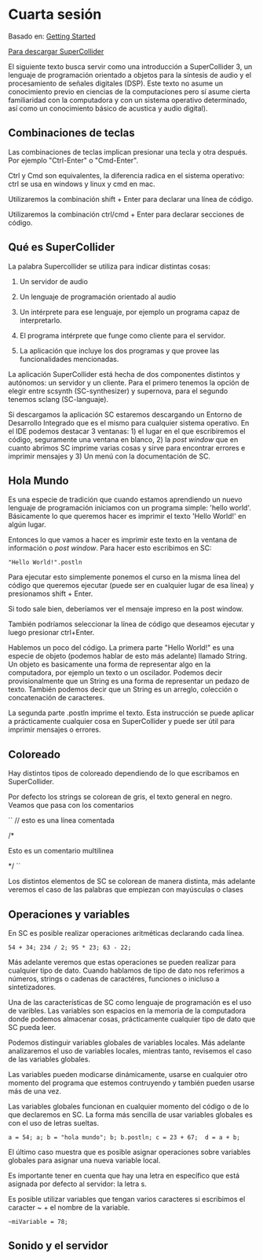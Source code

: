 # Cuarta sesión

Basado en: [Getting Started](http://doc.sccode.org/Tutorials/Getting-Started/)

[Para descargar SuperCollider](http://doc.sccode.org/Tutorials/Getting-Started/01-Introductory-Remarks.html)

El siguiente texto busca servir como una introducción a SuperCollider 3, un lenguaje de programación orientado a objetos para la síntesis de audio y el procesamiento de señales digitales (DSP). Este texto no asume un conocimiento previo en ciencias de la computaciones pero sí asume cierta familiaridad con la computadora y con un sistema operativo determinado, así como un conocimiento básico de acustica y audio digital).

## Combinaciones de teclas

Las combinaciones de teclas implican presionar una tecla y otra después. Por ejemplo "Ctrl-Enter" o "Cmd-Enter".

Ctrl y Cmd son equivalentes, la diferencia radica en el sistema operativo: ctrl se usa en windows y linux y cmd en mac.

Utilizaremos la combinación shift + Enter para declarar una línea de código. 

Utilizaremos la combinación ctrl/cmd + Enter para declarar secciones de código. 

## Qué es SuperCollider

La palabra Supercollider se utiliza para indicar distintas cosas:

1. Un servidor de audio

2. Un lenguaje de programación orientado al audio

3. Un intérprete para ese lenguaje, por ejemplo un programa capaz de interpretarlo.

4. El programa intérprete que funge como cliente para el servidor.

5. La aplicación que incluye los dos programas y que provee las funcionalidades mencionadas.

La aplicación SuperCollider está hecha de dos componentes distintos y autónomos: un servidor y un cliente. Para el primero tenemos la opción de elegir entre scsynth (SC-synthesizer) y supernova, para el segundo tenemos sclang (SC-languaje). 

Si descargamos la aplicación SC estaremos descargando un Entorno de Desarrollo Integrado que es el mismo para cualquier sistema operativo. En el IDE podemos destacar 3 ventanas: 1) el lugar en el que escribiremos el código, seguramente una ventana en blanco, 2) la *post window* que en cuanto abrimos SC imprime varias cosas y sirve para encontrar errores e imprimir mensajes y 3) Un menú con la documentación de SC. 

## Hola Mundo

Es una especie de tradición que cuando estamos aprendiendo un nuevo lenguaje de programación iniciamos con un programa simple: 'hello world'. Básicamente lo que queremos hacer es imprimir el texto 'Hello World!' en algún lugar.

Entonces lo que vamos a hacer es imprimir este texto en la ventana de información o *post window*. Para hacer esto escribimos en SC:

``
"Hello World!".postln
``

Para ejecutar esto simplemente ponemos el curso en la misma línea del código que queremos ejecutar (puede ser en cualquier lugar de esa línea) y presionamos shift + Enter.

Si todo sale bien, deberíamos ver el mensaje impreso en la post window.

También podríamos seleccionar la línea de código que deseamos ejecutar y luego presionar ctrl+Enter.

Hablemos un poco del código. La primera parte "Hello World!" es una especie de objeto (podemos hablar de esto más adelante) llamado String. Un objeto es basicamente una forma de representar algo en la computadora, por ejemplo un texto o un oscilador. Podemos decir provisionalmente que un String es una forma de representar un pedazo de texto. También podemos decir que un String es un arreglo, colección o concatenación de caracteres.

La segunda parte .postln imprime el texto. Esta instrucción se puede aplicar a prácticamente cualquier cosa en SuperCollider y puede ser útil para imprimir mensajes o errores.

## Coloreado

Hay distintos tipos de coloreado dependiendo de lo que escribamos en SuperCollider.

Por defecto los strings se colorean de gris, el texto general en negro. Veamos que pasa con los comentarios

``
// esto es una línea comentada

/*

Esto es un comentario
multilinea

*/
``

Los distintos elementos de SC se colorean de manera distinta, más adelante veremos el caso de las palabras que empiezan con mayúsculas o clases

## Operaciones y variables

En SC es posible realizar operaciones aritméticas declarando cada línea.

``
54 + 34;
234 / 2;
95 * 23;
63 - 22;  
``

Más adelante veremos que estas operaciones se pueden realizar para cualquier tipo de dato. Cuando hablamos de tipo de dato nos referimos a números, strings o cadenas de caractéres, funciones o inicluso a sintetizadores.

Una de las características de SC como lenguaje de programación es el uso de varibles. Las variables son espacios en la memoria de la computadora donde podemos almacenar cosas, prácticamente cualquier tipo de dato que SC pueda leer.

Podemos distinguir variables globales de variables locales. Más adelante analizaremos el uso de variables locales, mientras tanto, revisemos el caso de las variables globales.

Las variables pueden modicarse dinámicamente, usarse en cualquier otro momento del programa que estemos contruyendo y también pueden usarse más de una vez.

Las variables globales funcionan en cualquier momento del código o de lo que declaremos en SC. La forma más sencilla de usar variables globales es con el uso de letras sueltas.

``
a = 54;
a;
b = "hola mundo";
b;
b.postln;
c = 23 + 67; 
d = a + b;
``

El último caso muestra que es posible asignar operaciones sobre variables globales para asignar una nueva variable local.

Es importante tener en cuenta que hay una letra en específico que está asignada por defecto al servidor: la letra s.

Es posible utilizar variables que tengan varios caracteres si escribimos el caracter ~ + el nombre de la variable.

``
~miVariable = 78;
``

## Sonido y el servidor 
